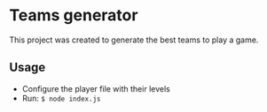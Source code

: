 # Teams generator

This project was created to generate the best teams to play a game.

## Usage

* Configure the player file with their levels
* Run: ```$ node index.js ```
